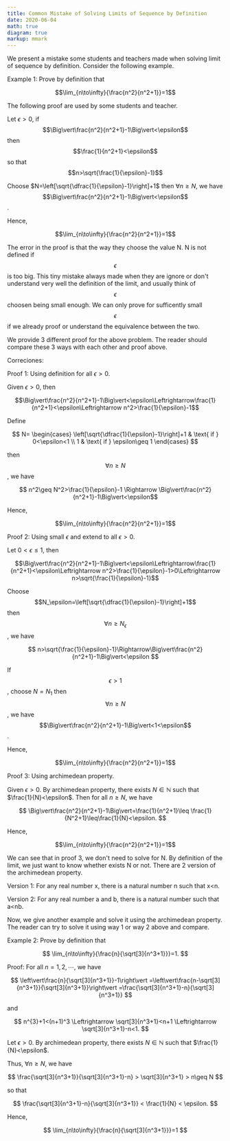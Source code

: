 ```yaml
---
title: Common Mistake of Solving Limits of Sequence by Definition
date: 2020-06-04
math: true
diagram: true
markup: mmark
---
```

We present a mistake some students and teachers made when solving limit of sequence by definition. Consider the following example.

Example 1: Prove by definition that

$$\lim_{n\to\infty}{\frac{n^2}{n^2+1}}=1$$

The following proof are used by some students and teacher.

Let $\epsilon>0$, if $$\Big\vert\frac{n^2}{n^2+1}-1\Big\vert<\epsilon$$ then $$\frac{1}{n^2+1}<\epsilon$$ so that $$n>\sqrt{\frac{1}{\epsilon}-1}$$

Choose $N=\left[\sqrt{\dfrac{1}{\epsilon}-1}\right]+1$ then $\forall n\geq N$, we have
$$\Big\vert\frac{n^2}{n^2+1}-1\Big\vert<\epsilon$$.

Hence,

$$\lim_{n\to\infty}{\frac{n^2}{n^2+1}}=1$$

The error in the proof is that the way they choose the value N. N is not defined if $$\epsilon$$ is too big. This tiny mistake always made when they are ignore or don't understand very well the definition of the limit, and usually think of $$\epsilon$$ choosen being small enough. We can only prove for sufficently small $$\epsilon$$ if we already proof or understand the equivalence between the two.

We provide 3 different proof for the above problem. The reader should compare these 3 ways with each other and proof above.

Correciones:

Proof 1: Using definition for all $\epsilon>0$.

Given $\epsilon>0$, then

$$\Big\vert\frac{n^2}{n^2+1}-1\Big\vert<\epsilon\Leftrightarrow\frac{1}{n^2+1}<\epsilon\Leftrightarrow n^2>\frac{1}{\epsilon}-1$$ 

Define

$$ N=
\begin{cases}
\left[\sqrt{\dfrac{1}{\epsilon}-1}\right]+1 & \text{ if } 0<\epsilon<1 \\
1 & \text{ if } \epsilon\geq 1
\end{cases}
$$

then $$\forall n\geq N$$, we have

$$ n^2\geq N^2>\frac{1}{\epsilon}-1 \Rightarrow
\Big\vert\frac{n^2}{n^2+1}-1\Big\vert<\epsilon$$

Hence,

$$\lim_{n\to\infty}{\frac{n^2}{n^2+1}}=1$$

Proof 2: Using small $\epsilon$ and extend to all $\epsilon>0$.

Let $0<\epsilon\leq 1$, then

$$\Big\vert\frac{n^2}{n^2+1}-1\Big\vert<\epsilon\Leftrightarrow\frac{1}{n^2+1}<\epsilon\Leftrightarrow n^2>\frac{1}{\epsilon}-1>0\Leftrightarrow n>\sqrt{\frac{1}{\epsilon}-1}$$

Choose $$N_\epsilon=\left[\sqrt{\dfrac{1}{\epsilon}-1}\right]+1$$ then $$\forall n\geq N_\epsilon $$, we have

$$ n>\sqrt{\frac{1}{\epsilon}-1}\Rightarrow\Big\vert\frac{n^2}{n^2+1}-1\Big\vert<\epsilon $$

If $$\epsilon> 1$$, choose $N=N_1$ then $$\forall n\geq N$$, we have
$$\Big\vert\frac{n^2}{n^2+1}-1\Big\vert<1<\epsilon$$.

Hence,

$$\lim_{n\to\infty}{\frac{n^2}{n^2+1}}=1$$

Proof 3: Using archimedean property.

Given $\epsilon>0$. By archimedean property, there exists $N\in\mathbb{N}$ such that $\frac{1}{N}<\epsilon$. Then for all $n\geq N$, we have

$$
\Big\vert\frac{n^2}{n^2+1}-1\Big\vert=\frac{1}{n^2+1}\leq \frac{1}{N^2+1}\leq\frac{1}{N}<\epsilon.
$$

Hence,

$$\lim_{n\to\infty}{\frac{n^2}{n^2+1}}=1$$

We can see that in proof 3, we don't need to solve for N. By definition of the limit, we just want to know whether exists N or not. There are 2 version of the archimedean property.

Version 1: For any real number x, there is a natural number n such that x<n.

Version 2: For any real number a and b, there is a natural number such that a<nb.

Now, we give another example and solve it using the archimedean property. The reader can try to solve it using way 1 or way 2 above and compare.

Example 2: Prove by definition that

$$
\lim_{n\to\infty}{\frac{n}{\sqrt[3]{n^3+1}}}=1.
$$

Proof: For all $n=1,2,\cdots$, we have

$$
\left\vert\frac{n}{\sqrt[3]{n^3+1}}-1\right\vert
=\left\vert\frac{n-\sqrt[3]{n^3+1}}{\sqrt[3]{n^3+1}}\right\vert
=\frac{\sqrt[3]{n^3+1}-n}{\sqrt[3]{n^3+1}}
$$

and

$$
n^{3}+1<(n+1)^3 \Leftrightarrow \sqrt[3]{n^3+1}<n+1 \Leftrightarrow \sqrt[3]{n^3+1}-n<1.
$$

Let $\epsilon>0$. By archimedean property, there exists $N\in\mathbb{N}$ such that $\frac{1}{N}<\epsilon$.

Thus, $\forall n\geq N$, we have

$$
\frac{\sqrt[3]{n^3+1}}{\sqrt[3]{n^3+1}-n} > \sqrt[3]{n^3+1} > n\geq N
$$

so that 

$$
\frac{\sqrt[3]{n^3+1}-n}{\sqrt[3]{n^3+1}} < \frac{1}{N} < \epsilon.
$$

Hence,

$$
\lim_{n\to\infty}{\frac{n}{\sqrt[3]{n^3+1}}}=1
$$
